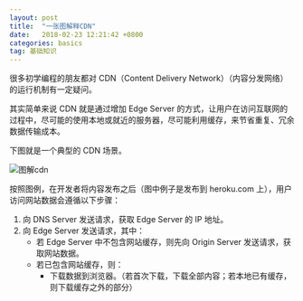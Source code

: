 ```yaml
---
layout: post
title:  "一张图解释CDN"
date:   2018-02-23 12:21:42 +0800
categories: basics
tag: 基础知识
---
```


很多初学编程的朋友都对 CDN（Content Delivery Network）（内容分发网络）的运行机制有一定疑问。

其实简单来说 CDN 就是通过增加 Edge Server 的方式，让用户在访问互联网的过程中，尽可能的使用本地或就近的服务器，尽可能利用缓存，来节省重复、冗余数据传输成本。

下图就是一个典型的 CDN 场景。

![图解cdn]({{site.url}}/assets/img/2018-02-23-CDN.png)

按照图例，在开发者将内容发布之后（图中例子是发布到 heroku.com 上），用户访问网站数据会遵循以下步骤：
1. 向 DNS Server 发送请求，获取 Edge Server 的 IP 地址。
2. 向 Edge Server 发送请求，其中：
    - 若 Edge Server 中不包含网站缓存，则先向 Origin Server 发送请求，获取网站数据。
    - 若已包含网站缓存，则：
        -  下载数据到浏览器。（若首次下载，下载全部内容；若本地已有缓存，则下载缓存之外的部分）


